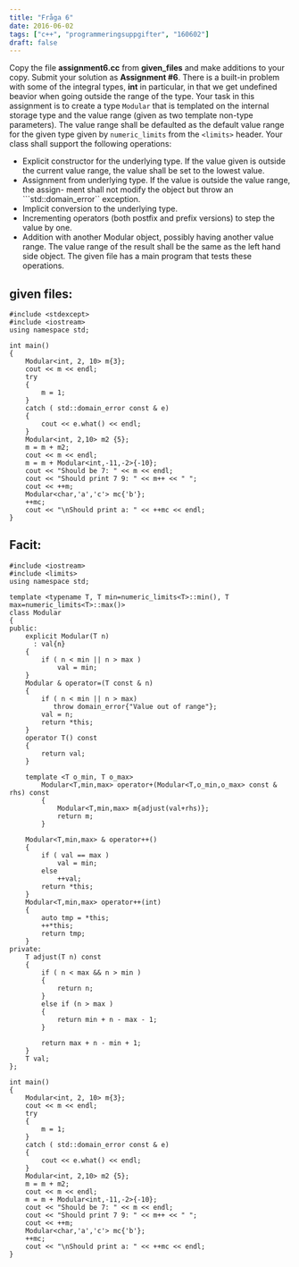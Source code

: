 ```yaml
---
title: "Fråga 6"
date: 2016-06-02
tags: ["c++", "programmeringsuppgifter", "160602"]
draft: false
---
```


Copy the file __assignment6.cc__ from __given_files__ and make additions to your copy. Submit your solution as __Assignment #6__.
There is a built-in problem with some of the integral types, __int__ in particular, in that we get undefined beavior when going outside the range of the type. Your task in this assignment is to create a type ``Modular`` that is templated on the internal storage type and the value range (given as two template non-type parameters). The value range shall be defaulted as the default value range for the given type given by ``numeric_limits`` from the ``<limits>`` header. Your class shall support the following operations:

- Explicit constructor for the underlying type. If the value given is outside the current value range, the value shall be set to the lowest value.
- Assignment from underlying type. If the value is outside the value range, the assign- ment shall not modify the object but throw an ```std::domain_error`` exception.
- Implicit conversion to the underlying type.
- Incrementing operators (both postfix and prefix versions) to step the value by one.
- Addition with another Modular object, possibly having another value range. The value range of the result shall be the same as the left hand side object.
The given file has a main program that tests these operations.

## given files:
```
#include <stdexcept>
#include <iostream>
using namespace std;

int main()
{
    Modular<int, 2, 10> m{3};
    cout << m << endl;
    try
    {
        m = 1;
    }
    catch ( std::domain_error const & e)
    {
        cout << e.what() << endl;
    }
    Modular<int, 2,10> m2 {5};
    m = m + m2;
    cout << m << endl;
    m = m + Modular<int,-11,-2>{-10};
    cout << "Should be 7: " << m << endl;
    cout << "Should print 7 9: " << m++ << " ";
    cout << ++m;
    Modular<char,'a','c'> mc{'b'};
    ++mc;
    cout << "\nShould print a: " << ++mc << endl;
}
```

## Facit:

```
#include <iostream>
#include <limits>
using namespace std;

template <typename T, T min=numeric_limits<T>::min(), T max=numeric_limits<T>::max()>
class Modular
{
public:
    explicit Modular(T n) 
      : val{n}
    {
        if ( n < min || n > max )
            val = min; 
    }
    Modular & operator=(T const & n)
    {
        if ( n < min || n > max)
           throw domain_error{"Value out of range"};
        val = n;
        return *this;
    }
    operator T() const
    {
        return val;
    }

    template <T o_min, T o_max>
        Modular<T,min,max> operator+(Modular<T,o_min,o_max> const & rhs) const
        {
            Modular<T,min,max> m{adjust(val+rhs)};
            return m;
        }
    
    Modular<T,min,max> & operator++()
    {
        if ( val == max )
            val = min;
        else
            ++val;
        return *this;
    }
    Modular<T,min,max> operator++(int)
    {
        auto tmp = *this;
        ++*this;
        return tmp;
    }
private:
    T adjust(T n) const
    {
        if ( n < max && n > min )
        {
            return n;
        }
        else if (n > max )
        {
            return min + n - max - 1;
        }

        return max + n - min + 1;
    }
    T val;
};

int main()
{
    Modular<int, 2, 10> m{3};
    cout << m << endl;
    try
    {
        m = 1;
    }
    catch ( std::domain_error const & e)
    {
        cout << e.what() << endl;
    }
    Modular<int, 2,10> m2 {5};
    m = m + m2;
    cout << m << endl;
    m = m + Modular<int,-11,-2>{-10};
    cout << "Should be 7: " << m << endl;
    cout << "Should print 7 9: " << m++ << " ";
    cout << ++m;
    Modular<char,'a','c'> mc{'b'};
    ++mc;
    cout << "\nShould print a: " << ++mc << endl;
}


```